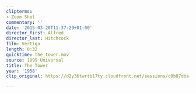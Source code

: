 ```yaml
---
clipterms:
- Zoom Shot
commentary: ''
date: '2015-03-20T11:37:29+01:00'
director_first: Alfred
director_last: Hitchcock
film: Vertigo
length: 0:32
quicktime: the_tower.mov
source: 1999 Universal
title: The Tower
year: '1958'
clip_original: https://d2y36twrtb17ty.cloudfront.net/sessions/c0b87dba-25c8-4386-bacc-ae31015cf098/31370a1f-c56b-4fb5-bb12-ae31015cf0a1-beb5a611-f647-4183-b903-ae31015d155f.mp4

---
```

